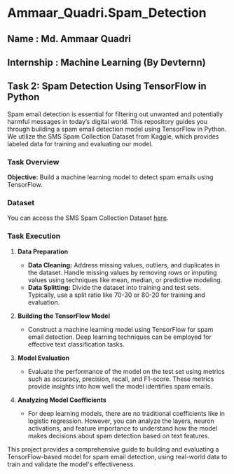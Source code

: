 # Ammaar_Quadri.Spam_Detection
## Name : Md. Ammaar Quadri
## Internship : Machine Learning (By Devternn)

## Task 2: Spam Detection Using TensorFlow in Python

Spam email detection is essential for filtering out unwanted and potentially harmful messages in today’s digital world. This repository guides you through building a spam email detection model using TensorFlow in Python. We utilize the SMS Spam Collection Dataset from Kaggle, which provides labeled data for training and evaluating our model.

### Task Overview

**Objective:** Build a machine learning model to detect spam emails using TensorFlow.

### Dataset

You can access the SMS Spam Collection Dataset [here](link_to_dataset).

### Task Execution

1. **Data Preparation**
   - **Data Cleaning:** Address missing values, outliers, and duplicates in the dataset. Handle missing values by removing rows or imputing values using techniques like mean, median, or predictive modeling.
   - **Data Splitting:** Divide the dataset into training and test sets. Typically, use a split ratio like 70-30 or 80-20 for training and evaluation.

2. **Building the TensorFlow Model**
   - Construct a machine learning model using TensorFlow for spam email detection. Deep learning techniques can be employed for effective text classification tasks.

3. **Model Evaluation**
   - Evaluate the performance of the model on the test set using metrics such as accuracy, precision, recall, and F1-score. These metrics provide insights into how well the model identifies spam emails.

4. **Analyzing Model Coefficients**
   - For deep learning models, there are no traditional coefficients like in logistic regression. However, you can analyze the layers, neuron activations, and feature importance to understand how the model makes decisions about spam detection based on text features.

This project provides a comprehensive guide to building and evaluating a TensorFlow-based model for spam email detection, using real-world data to train and validate the model's effectiveness.
